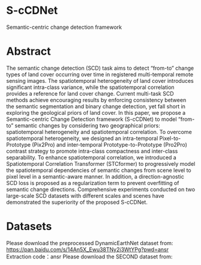 # S-cCDNet
Semantic-centric change detection framework

# Abstract
The semantic change detection (SCD) task aims to detect “from-to” change types of land cover occurring over time in registered multi-temporal remote sensing images. The spatiotemporal heterogeneity of land cover introduces significant intra-class variance, while the spatiotemporal correlation provides a reference for land cover change. Current multi-task SCD methods achieve encouraging results by enforcing consistency between the semantic segmentation and binary change detection, yet fall short in exploring the geological priors of land cover. In this paper, we propose a Semantic-centric Change Detection framework (S-cCDNet) to model “from-to” semantic changes by considering two geographical priors: spatiotemporal heterogeneity and spatiotemporal correlation. To overcome spatiotemporal heterogeneity, we designed an intra-temporal Pixel-to-Prototype (Pix2Pro) and inter-temporal Prototype-to-Prototype (Pro2Pro) contrast strategy to promote intra-class compactness and inter-class separability. To enhance spatiotemporal correlation, we introduced a Spatiotemporal Correlation Transformer (STCformer) to progressively model the spatiotemporal dependencies of semantic changes from scene level to pixel level in a semantic-aware manner. In addition, a direction-agnostic SCD loss is proposed as a regularization term to prevent overfitting of semantic change directions. Comprehensive experiments conducted on two large-scale SCD datasets with different scales and scenes have demonstrated the superiority of the proposed S-cCDNet.

# Datasets
Please download the preprocessed DynamicEarthNet dataset from: https://pan.baidu.com/s/14An5X_Ewu38TNy2j3WtYPg?pwd=ansr   
Extraction code：ansr 
Please download the SECOND dataset from:
